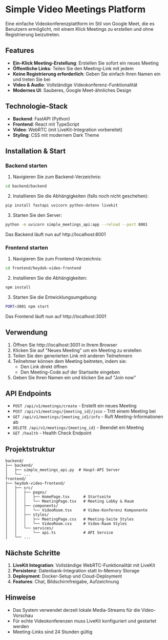 # Simple Video Meetings Platform

Eine einfache Videokonferenzplattform im Stil von Google Meet, die es Benutzern ermöglicht, mit einem Klick Meetings zu erstellen und ohne Registrierung beizutreten.

## Features

- **Ein-Klick Meeting-Erstellung**: Erstellen Sie sofort ein neues Meeting
- **Öffentliche Links**: Teilen Sie den Meeting-Link mit jedem
- **Keine Registrierung erforderlich**: Geben Sie einfach Ihren Namen ein und treten Sie bei
- **Video & Audio**: Vollständige Videokonferenz-Funktionalität
- **Modernes UI**: Sauberes, Google Meet-ähnliches Design

## Technologie-Stack

- **Backend**: FastAPI (Python)
- **Frontend**: React mit TypeScript
- **Video**: WebRTC (mit LiveKit-Integration vorbereitet)
- **Styling**: CSS mit modernem Dark Theme

## Installation & Start

### Backend starten

1. Navigieren Sie zum Backend-Verzeichnis:
```bash
cd backend/backend
```

2. Installieren Sie die Abhängigkeiten (falls noch nicht geschehen):
```bash
pip install fastapi uvicorn python-dotenv livekit
```

3. Starten Sie den Server:
```bash
python -m uvicorn simple_meetings_api:app --reload --port 8001
```

Das Backend läuft nun auf http://localhost:8001

### Frontend starten

1. Navigieren Sie zum Frontend-Verzeichnis:
```bash
cd frontend/heydok-video-frontend
```

2. Installieren Sie die Abhängigkeiten:
```bash
npm install
```

3. Starten Sie die Entwicklungsumgebung:
```bash
PORT=3001 npm start
```

Das Frontend läuft nun auf http://localhost:3001

## Verwendung

1. Öffnen Sie http://localhost:3001 in Ihrem Browser
2. Klicken Sie auf "Neues Meeting" um ein Meeting zu erstellen
3. Teilen Sie den generierten Link mit anderen Teilnehmern
4. Teilnehmer können dem Meeting beitreten, indem sie:
   - Den Link direkt öffnen
   - Den Meeting-Code auf der Startseite eingeben
5. Geben Sie Ihren Namen ein und klicken Sie auf "Join now"

## API Endpoints

- `POST /api/v1/meetings/create` - Erstellt ein neues Meeting
- `POST /api/v1/meetings/{meeting_id}/join` - Tritt einem Meeting bei
- `GET /api/v1/meetings/{meeting_id}/info` - Ruft Meeting-Informationen ab
- `DELETE /api/v1/meetings/{meeting_id}` - Beendet ein Meeting
- `GET /health` - Health Check Endpoint

## Projektstruktur

```
backend/
├── backend/
│   ├── simple_meetings_api.py  # Haupt-API Server
│   └── ...
frontend/
├── heydok-video-frontend/
│   ├── src/
│   │   ├── pages/
│   │   │   ├── HomePage.tsx      # Startseite
│   │   │   └── MeetingPage.tsx   # Meeting Lobby & Raum
│   │   ├── components/
│   │   │   └── VideoRoom.tsx     # Video-Konferenz Komponente
│   │   ├── styles/
│   │   │   ├── MeetingPage.css   # Meeting-Seite Styles
│   │   │   └── VideoRoom.css     # Video-Raum Styles
│   │   └── services/
│   │       └── api.ts            # API Service
│   └── ...
```

## Nächste Schritte

1. **LiveKit Integration**: Vollständige WebRTC-Funktionalität mit LiveKit
2. **Persistenz**: Datenbank-Integration statt In-Memory Storage
3. **Deployment**: Docker-Setup und Cloud-Deployment
4. **Features**: Chat, Bildschirmfreigabe, Aufzeichnung

## Hinweise

- Das System verwendet derzeit lokale Media-Streams für die Video-Vorschau
- Für echte Videokonferenzen muss LiveKit konfiguriert und gestartet werden
- Meeting-Links sind 24 Stunden gültig 